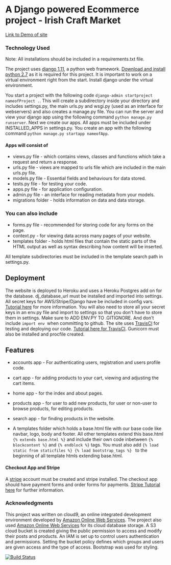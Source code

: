 # A Django powered Ecommerce project - Irish Craft Market


[Link to Demo of site]("https://irish-craft-market-2.herokuapp.com")

### Technology Used

Note: All installations should be included in a requirements.txt file.

The project uses [django 1.11]("https://www.djangoproject.com/"), a python web framework.  [Download and install python 2.7]("https://www.python.org/downloads/") as it is required for this project. It is important to work on a virtual environment right from the start. Install django under the virtual environment. 

You start a project with the following code ```django-admin startproject nameofProject .```. This will create a subdirectory inside your directory and includes settings.py, the main urls.py and wsgi.py (used as an interface for webservers) and also creates a manage.py file. You can run the server and view your django app using the following command ```python manage.py runserver```. Next we create our apps. All apps must be included under INSTALLED_APPS in settings.py. You create an app with the following command ```python manage.py startapp nameofApp```.

#### Apps will consist of 

* views.py file - which contains views, classes and functions which take a  request and return a response.
* urls.py file - views are mapped to urls file which are included in the main urls.py file.
* models.py file - Essential fields and behaviours for data stored.
* tests.py file - for testing your code.
* apps.py file - for application configuration.
* admin.py file - an interface for reading metadata from your models.
* migrations folder - holds information on data  and data storage.


### You can also include

* forms.py file - recommended for storing code for any forms on the page.
* context.py - for viewing data across many pages of your website.
* templates folder - holds html files that contain the static parts of the HTML output as well as syntax describing how content will be inserted.

All template subdirectories must be included in the template search path in settings.py.

## Deployment

The website is deployed to Heroku and uses a Heroku Postgres add on for the database. dj_database_url must be installed and imported into settings. All secret keys for AWS/Stripe/Django have be included in config vars. [Tutorial here]("https://devcenter.heroku.com/articles/heroku-postgresql") for more information. You will also need to store all your secret keys in an env.py file and import to settings so that you don't have to store them in settings. Make sure to ADD ENV.PY TO .GITIGNORE. And don't include ```import env ```when committing to github. The site uses [TravisCI]("https://travis-ci.org/") for testing and deploying our code. [Tutorial here for TravisCI]("https://docs.travis-ci.com/user/for-beginners/"). Gunicorn must also be installed and procfile created.

## Features

* accounts app - For authenticating users, registration and users profile code.
* cart app - for adding products to your cart, viewing and adjusting the cart items.
* home app - for the index and about pages.
* products app - for user to add new products, for user or non-user to browse products, for editing products.
* search app - for finding products in the website.

* A templates folder which holds a base.html file with our base code like navbar, logo, body and footer. All other templates extend this base.html ```{% extends base.html %}``` and include their own code inbetween ```{% blockcontent %}``` and ```{% endblock %}``` tags. You must also add ```{% load static from staticfiles %}
{% load bootstrap_tags %} ``` to the beginning of all template htmls extending base.html.

#### Checkout App and Stripe

A [stripe]("https://stripe.com/ie") account must be created and stripe installed. The checkout app should have payment forms and order forms for payments. [Stripe Tutorial here]("https://stripe.com/docs/checkout") for further information. 

### Acknowledgments

This project was written on cloud9, an online integrated development environment developed by [Amazon Online Web Services]("https://aws.amazon.com/"). The project also used [Amazon Online Web Services]("https://aws.amazon.com/") for its cloud database storage. A S3 cloud bucket is created giving the public permission to access and modify their posts and products. An IAM is set up to control users authentication and permissions. Setting the bucket policy defines which groups and users are given access and the type of access. 
Bootstrap was used for styling.

[![Build Status](https://travis-ci.org/regatta28/irish-craft-market.svg?branch=master)](https://travis-ci.org/regatta28/irish-craft-market)